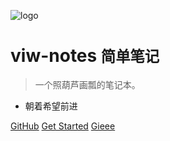 ![logo](https://user-gold-cdn.xitu.io/2020/3/10/170c06647f7d9dad?w=200&h=200&f=png&s=4291)

# viw-notes <small>简单笔记</small>

> 一个照葫芦画瓢的笔记本。

- 朝着希望前进

[GitHub](https://xiaobo1997.github.io)
[Get Started](/README.md)
[Gieee](https://gitee.com/xiaobo97)